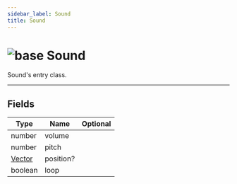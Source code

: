 ```yaml
---
sidebar_label: Sound
title: Sound
---
```


# <img src='/img/wiki/base.png' alt='base' data-tag='env-tag' /> Sound
Sound's entry class.<br/>

-----------------
## Fields

| Type   | Name | Optional |
| ------ | ---- | -------: |
| number | volume |   |
| number | pitch |   |
| [Vector](../vector/README.md) | position? |   |
| boolean | loop |   |

